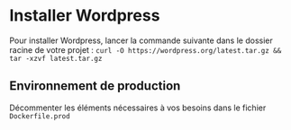 # Installer Wordpress

Pour installer Wordpress, lancer la commande suivante dans le dossier racine de votre projet : `curl -O https://wordpress.org/latest.tar.gz && tar -xzvf latest.tar.gz`

## Environnement de production

Décommenter les éléments nécessaires à vos besoins dans le fichier `Dockerfile.prod`
